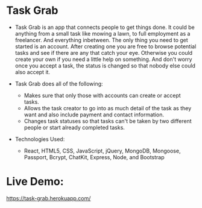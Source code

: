# Task Grab

* Task Grab is an app that connects people to get things done. It could be anything from a small task like mowing a lawn, to full employment as a freelancer. And everything inbetween. The only thing you need to get started is an account. After creating one you are free to browse potential tasks and see if there are any that catch your eye. Otherwise you could create your own if you need a little help on something. And don't worry once you accept a task, the status is changed so that nobody else could also accept it.

* Task Grab does all of the following:
    * Makes sure that only those with accounts can create or accept tasks.
    * Allows the task creator to go into as much detail of the task as they want and also include payment and contact information.
    * Changes task statuses so that tasks can't be taken by two different people or start already completed tasks. 

* Technologies Used:
    * React, HTML5, CSS, JavaScript, jQuery, MongoDB, Mongoose, Passport, Bcrypt, ChatKit, Express, Node, and Bootstrap 
# Live Demo: 

https://task-grab.herokuapp.com/
